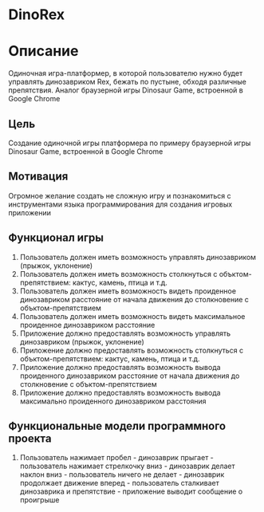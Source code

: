 # DinoRex

# Описание
Одиночная игра-платформер, в которой пользователю нужно будет управлять динозавриком Rex, бежать по пустыне, обходя различные препятствия.
Аналог браузерной игры Dinosaur Game, встроенной в Google Chrome
## Цель
Создание одиночной игры платформера по примеру браузерной игры Dinosaur Game, встроенной в Google Chrome
## Мотивация
Огромное желание создать не сложную игру и познакомиться с инструментами языка программирования для создания игровых приложении
## Функционал игры
1. Пользователь должен иметь возможность управлять динозавриком (прыжок, уклонение)
2. Пользователь должен иметь возможность столкнуться с объктом-препятствием: кактус, камень, птица и т.д.
3. Пользователь должен иметь возможность видеть проиденное динозавриком расстояние от начала движения до столкновение с объктом-препятствием
4. Пользователь должен иметь возможность видеть максимальное проиденное динозавриком расстояние
5. Приложение должно предоставлять возможность управлять динозавриком (прыжок, уклонение)
6. Приложение должно предоставлять возможность столкнуться с объктом-препятствием: кактус, камень, птица и т.д.
7. Приложение должно предоставлять возможность вывода проиденного динозавриком расстояние от начала движения до столкновение с объктом-препятствием
8. Приложение должно предоставлять возможность вывода максимально проиденного динозавриком расстояния

## Функциональные модели программного проекта

1. Пользователь нажимает пробел - динозаврик прыгает - пользователь нажимает стрелкочку вниз - динозаврик делает наклон вниз - пользователь ничего не делает - динозаврик продолжает движение вперед - пользователь сталкивает динозаврика и препятствие - приложение выводит сообщение о проигрыше


